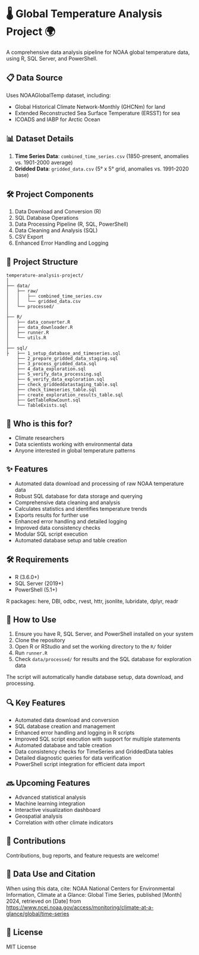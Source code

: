 # 🌡️ Global Temperature Analysis Project 🌍

A comprehensive data analysis pipeline for NOAA global temperature data, using R, SQL Server, and PowerShell.

## 📋 Data Source

Uses NOAAGlobalTemp dataset, including:
- Global Historical Climate Network-Monthly (GHCNm) for land
- Extended Reconstructed Sea Surface Temperature (ERSST) for sea
- ICOADS and IABP for Arctic Ocean

## 📊 Dataset Details

1. **Time Series Data**: `combined_time_series.csv` (1850-present, anomalies vs. 1901-2000 average)
2. **Gridded Data**: `gridded_data.csv` (5° x 5° grid, anomalies vs. 1991-2020 base)

## 🛠️ Project Components

1. Data Download and Conversion (R)
2. SQL Database Operations
3. Data Processing Pipeline (R, SQL, PowerShell)
4. Data Cleaning and Analysis (SQL)
5. CSV Export
6. Enhanced Error Handling and Logging

## 📁 Project Structure

```
temperature-analysis-project/
│
├── data/
│   ├── raw/
│   │   ├── combined_time_series.csv
│   │   └── gridded_data.csv
│   └── processed/
│
├── R/
│   ├── data_converter.R
│   ├── data_downloader.R
│   ├── runner.R
│   └── utils.R
│
├── sql/
├   ├── 1_setup_database_and_timeseries.sql
    ├── 2_prepare_gridded_data_staging.sql
    ├── 3_process_gridded_data.sql
    ├── 4_data_exploration.sql
    ├── 5_verify_data_processing.sql
    ├── 6_verify_data_exploration.sql
    ├── check_griddeddatastaging_table.sql
    ├── check_timeseries_table.sql
    ├── create_exploration_results_table.sql
    ├── GetTableRowCount.sql
    └── TableExists.sql

```

## 👥 Who is this for?

- Climate researchers
- Data scientists working with environmental data
- Anyone interested in global temperature patterns

## ✨ Features

- Automated data download and processing of raw NOAA temperature data
- Robust SQL database for data storage and querying
- Comprehensive data cleaning and analysis
- Calculates statistics and identifies temperature trends
- Exports results for further use
- Enhanced error handling and detailed logging
- Improved data consistency checks
- Modular SQL script execution
- Automated database setup and table creation

## 🛠️ Requirements

- R (3.6.0+)
- SQL Server (2019+)
- PowerShell (5.1+)

R packages: here, DBI, odbc, rvest, httr, jsonlite, lubridate, dplyr, readr

## 🚀 How to Use

1. Ensure you have R, SQL Server, and PowerShell installed on your system
2. Clone the repository
3. Open R or RStudio and set the working directory to the `R/` folder
4. Run `runner.R`
5. Check `data/processed/` for results and the SQL database for exploration data

The script will automatically handle database setup, data download, and processing.

## 🔍 Key Features

- Automated data download and conversion
- SQL database creation and management
- Enhanced error handling and logging in R scripts
- Improved SQL script execution with support for multiple statements
- Automated database and table creation
- Data consistency checks for TimeSeries and GriddedData tables
- Detailed diagnostic queries for data verification
- PowerShell script integration for efficient data import

## 🔜 Upcoming Features

- Advanced statistical analysis
- Machine learning integration
- Interactive visualization dashboard
- Geospatial analysis
- Correlation with other climate indicators

## 🤝 Contributions

Contributions, bug reports, and feature requests are welcome!

## 📜 Data Use and Citation

When using this data, cite: NOAA National Centers for Environmental Information, Climate at a Glance: Global Time Series, published [Month] 2024, retrieved on [Date] from https://www.ncei.noaa.gov/access/monitoring/climate-at-a-glance/global/time-series

## 📄 License

MIT License
